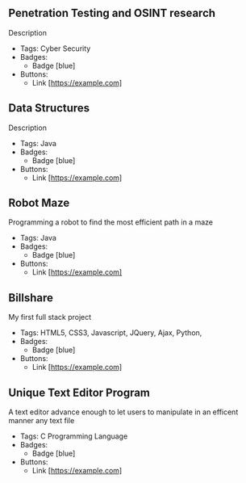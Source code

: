 ## Penetration Testing and OSINT research
Description
- Tags: Cyber Security
- Badges:
  - Badge [blue]
- Buttons:
  - Link [https://example.com]

## Data Structures
Description
- Tags: Java
- Badges:
  - Badge [blue]
- Buttons:
  - Link [https://example.com]

## Robot Maze 
Programming a robot to find the most efficient path in a maze
- Tags: Java
- Badges:
  - Badge [blue]
- Buttons:
  - Link [https://example.com]


## Billshare
My first full stack project
- Tags: HTML5, CSS3, Javascript, JQuery, Ajax, Python, 
- Badges:
  - Badge [blue]
- Buttons:
  - Link [https://example.com]


## Unique Text Editor Program
A text editor advance enough to let users to manipulate in an efficent manner any text file
- Tags: C Programming Language
- Badges:
  - Badge [blue]
- Buttons:
  - Link [https://example.com]